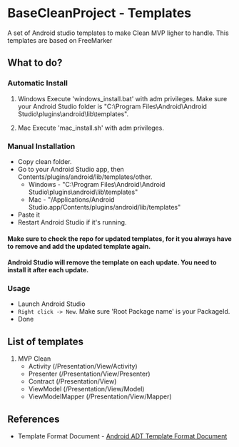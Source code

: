 # BaseCleanProject - Templates

A set of Android studio templates to make Clean MVP ligher to handle. This templates are based on FreeMarker

## What to do?

### Automatic Install

1. Windows
Execute 'windows_install.bat' with adm privileges. Make sure your Android Studio folder is "C:\Program Files\Android\Android Studio\plugins\android\lib\templates".

2. Mac
Execute 'mac_install.sh' with adm privileges.

### Manual Installation

 * Copy clean folder.
 * Go to your Android Studio app, then Contents/plugins/android/lib/templates/other.
   - Windows -  "C:\Program Files\Android\Android Studio\plugins\android\lib\templates"
   - Mac - "/Applications/Android Studio.app/Contents/plugins/android/lib/templates"
 * Paste it
 * Restart Android Studio if it's running.

#### Make sure to check the repo for updated templates, for it you always have to remove and add the updated template again.
#### Android Studio will remove the template on each update. You need to install it after each update.

### Usage

 * Launch Android Studio
 * `Right click -> New`. Make sure 'Root Package name' is your PackageId. 
 * Done

## List of templates

1. MVP  Clean
	* Activity (/Presentation/View/Activity)
	* Presenter (/Presentation/View/Presenter)
	* Contract (/Presentation/View)
	* ViewModel (/Presentation/View/Model)
	* ViewModelMapper (/Presentation/View/Mapper)

## References
* Template Format Document - [Android ADT Template Format Document](http://www.i-programmer.info/professional-programmer/resources-and-tools/6845-android-adt-template-format-document.html)
